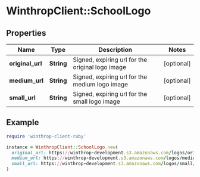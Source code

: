 # WinthropClient::SchoolLogo

## Properties

| Name | Type | Description | Notes |
| ---- | ---- | ----------- | ----- |
| **original_url** | **String** | Signed, expiring url for the original logo image | [optional] |
| **medium_url** | **String** | Signed, expiring url for the medium logo image | [optional] |
| **small_url** | **String** | Signed, expiring url for the small logo image | [optional] |

## Example

```ruby
require 'winthrop-client-ruby'

instance = WinthropClient::SchoolLogo.new(
  original_url: https://winthrop-development.s3.amazonaws.com/logos/original/1836339699/Alabama_Crimson_Tide.gif?X-Amz-Algorithm&#x3D;AWS4-HMAC-SHA256&amp;X-Amz-Credential&#x3D;AKIA2AOM4MHPY54WAI5M%2F20230628%2Fus-east-1%2Fs3%2Faws4_request&amp;X-Amz-Date&#x3D;20230628T205207Z&amp;X-Amz-Expires&#x3D;10&amp;X-Amz-SignedHeaders&#x3D;host&amp;X-Amz-Signature&#x3D;048b817de488c6f8517b260f3494555236ee7593720d7a7695a43e7e320f262c,
  medium_url: https://winthrop-development.s3.amazonaws.com/logos/medium/1836339699/Alabama_Crimson_Tide.gif,
  small_url: https://winthrop-development.s3.amazonaws.com/logos/small/1836339699/Alabama_Crimson_Tide.gif
)
```

